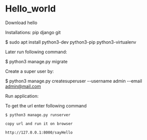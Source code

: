# Hello_world 

Download hello

Installations: 
    pip
    django
    git
    
$ sudo apt install python3-dev python3-pip python3-virtualenv


Later run following command:

 $ python3 manage.py migrate


 Create a super user by:
 
 $ python3 manage.py createsuperuser --username admin --email admin@mail.com


 Run application:
 
To get the url enter following command

    $ python3 manage.py runserver
    
    copy url and run it on browser
    
    http://127.0.0.1:8000/sayHello
